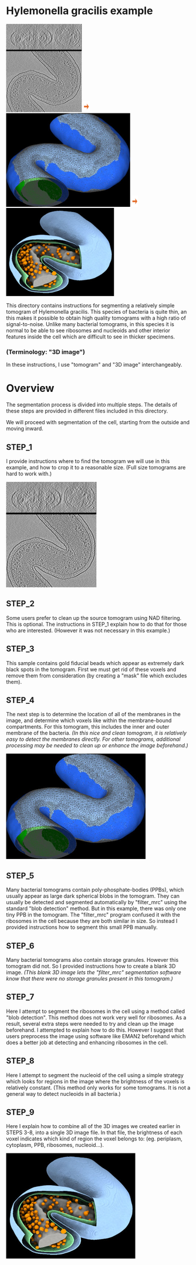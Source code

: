 Hylemonella gracilis example
============================

<img src="./images/orig_crop_XZ_view_XY_view_LR.jpg" title="original tomogram sliced in the XZ and XY directions" height=240>  <img src="../../images/rightarrow.svg" height=30>  <img src="./images/membrane_tilt_inner+outer+poincloud_clipped_mesh_LR.jpg" title="detected surfaces are dark blue, green. Inferred, generated surfaces on top and bottom" height=255>  <img src="../../images/rightarrow.svg" height=30>  <img src="./images/segmentation_occ_bbg_LR.jpg" title="segmented image showing membranes, ribosomes, and the nucleoid" height=240>


This directory contains instructions for segmenting a relatively simple tomogram
of Hylemonella gracilis.  This species of bacteria is quite thin, an this
makes it possible to obtain high quality tomograms with a high ratio
of signal-to-noise.  Unlike many bacterial tomograms, in this species
it is normal to be able to see ribosomes and nucleoids and other interior
features inside the cell which are difficult to see in thicker specimens.


### (Terminology: "3D image")

In these instructions, I use "tomogram" and "3D image" interchangeably.



# Overview

The segmentation process is divided into multiple steps.
The details of these steps are provided in different files included
in this directory.

We will proceed with segmentation of the cell, starting from the outside
and moving inward.

## STEP_1
I provide instructions where to find the tomogram we will use in this example,
and how to crop it to a reasonable size.  (Full size tomograms
are hard to work with.)

![original tomogram slized in the XZ and XY directions](./images/orig_crop_XZ_view_XY_view_LR.jpg)

## STEP_2
Some users prefer to clean up the source tomogram using NAD filtering.
This is optional.  The instructions in STEP_1 explain how to do that
for those who are interested.
(However it was not necessary in this example.)

## STEP_3
This sample contains gold fiducial beads which appear as extremely dark
black spots in the tomogram.  First we must get rid of these voxels and
remove them from consideration (by creating a "mask" file which excludes them).

## STEP_4
The next step is to determine the location of all of the membranes in the
image, and determine which voxels like within the membrane-bound compartments.
For this tomogram, this includes the inner and outer membrane of the bacteria.
*(In this nice and clean tomogram, it is relatively easy to detect the
membranes directly.  For other tomograms, additional processing may be needed to
clean up or enhance the image beforehand.)*

![interpolated polygon meshes. detected membranes are dark blue](./images/membrane_tilt_inner+outer+poincloud_clipped_mesh_LR.jpg)

## STEP_5
Many bacterial tomograms contain poly-phosphate-bodies (PPBs), which usually
appear as large dark spherical blobs in the tomogram.  They can usually be
detected and segmented automatically by "filter_mrc" using the standard
"blob detection" method.  But in this example, there was only one tiny
PPB in the tomogram.  The "filter_mrc" program confused it with the
ribosomes in the cell because they are both similar in size.
So instead I provided instructions how to segment this small PPB manually.

## STEP_6
Many bacterial tomograms also contain storage granules.  However this tomogram
did not.  So I provided instructions how to create a blank 3D image.
*(This blank 3D image lets the "filter_mrc" segmentation software know
that there were no storage granules present in this tomogram.)*

## STEP_7
Here I attempt to segment the ribosomes in the cell using a method called
"blob detection".  This method does not work very well for ribosomes.
As a result, several extra steps were needed to try and clean up the image
beforehand.  I attempted to explain how to do this.
However I suggest that users preprocess the image using software like EMAN2
beforehand which does a better job at detecting and enhancing ribosomes
in the cell.

## STEP_8
Here I attempt to segment the nucleoid of the cell using a simple strategy
which looks for regions in the image where the brightness of the voxels
is relatively constant.  (This method only works for some tomograms.
It is not a general way to detect nucleoids in all bacteria.)

## STEP_9
Here I explain how to combine all of the 3D images we created earlier
in STEPS 3-8, into a single 3D image file.  In that file, the brightness
of each voxel indicates which kind of region the voxel belongs to:
(eg. periplasm, cytoplasm, PPB, ribosomes, nucleoid...).

![complete segmentation](./images/segmentation_occ_bbg_LR.jpg)
